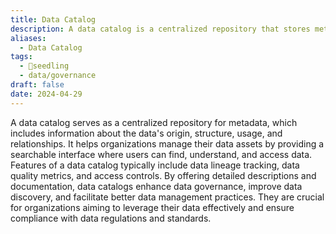 ```yaml
---
title: Data Catalog
description: A data catalog is a centralized repository that stores metadata and information about the data assets within an organization, facilitating data discovery, governance, and collaboration among data users.
aliases:
  - Data Catalog
tags:
  - 🌱seedling
  - data/governance
draft: false
date: 2024-04-29
---
```


A data catalog serves as a centralized repository for metadata, which includes information about the data's origin, structure, usage, and relationships. It helps organizations manage their data assets by providing a searchable interface where users can find, understand, and access data. Features of a data catalog typically include data lineage tracking, data quality metrics, and access controls. By offering detailed descriptions and documentation, data catalogs enhance data governance, improve data discovery, and facilitate better data management practices. They are crucial for organizations aiming to leverage their data effectively and ensure compliance with data regulations and standards.